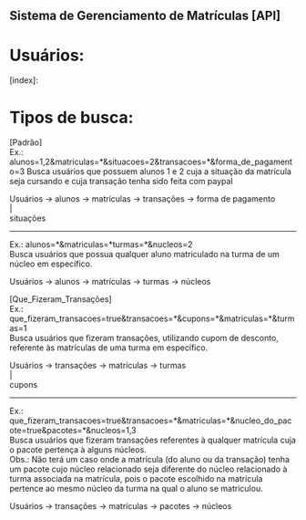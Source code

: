 ## Sistema de Gerenciamento de Matrículas [API]

# Usuários:

[index]:  
  
# Tipos de busca:  
[Padrão]  
Ex.: alunos=1,2&matriculas=\*&situacoes=2&transacoes=\*&forma_de_pagamento=3
Busca usuários que possuem alunos 1 e 2 cuja a situação da matrícula seja cursando e cuja transação tenha sido feita com paypal  
  
Usuários -> alunos -> matrículas -> transações -> forma de pagamento  
                            |  
                        situações  
  
--------------------------------------------------------------------------------------  
  
Ex.: alunos=\*&matriculas=\*turmas=\*&nucleos=2  
Busca usuários que possua qualquer aluno matriculado na turma de um núcleo em específico.  
  
Usuários -> alunos -> matrículas -> turmas -> núcleos  
  
[Que_Fizeram_Transações]  
Ex.: que_fizeram_transacoes=true&transacoes=\*&cupons=\*&matriculas=\*&turmas=1  
Busca usuários que fizeram transações, utilizando cupom de desconto, referente às matrículas de uma turma em específico.  
  
Usuários -> transações -> matrículas -> turmas  
                |  
              cupons  
  
--------------------------------------------------------------------------------------  
  
Ex.: que_fizeram_transacoes=true&transacoes=\*&matriculas=\*&nucleo_do_pacote=true&pacotes=\*&nucleos=1,3  
Busca usuários que fizeram transações referentes à qualquer matrícula cuja o pacote pertença à alguns núcleos.  
Obs.: Não terá um caso onde a matrícula (do aluno ou da transação) tenha um pacote cujo núcleo relacionado seja diferente do núcleo relacionado à turma associada na matrícula, pois o pacote escolhido na matrícula pertence ao mesmo núcleo da turma na qual o aluno se matriculou.  
  
Usuários -> transações -> matrículas -> pacotes -> núcleos  
  